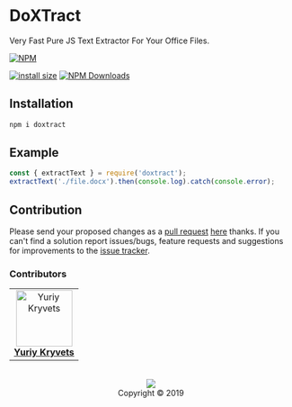 # DoXTract

Very Fast Pure JS Text Extractor For Your Office Files.

[![NPM](https://nodei.co/npm/doxtract.png?compact=true)](https://nodei.co/npm/doxtract/)

[![install size](https://packagephobia.now.sh/badge?p=doxtract)](https://packagephobia.now.sh/result?p=doxtract)
[![NPM Downloads](https://img.shields.io/npm/dm/doxtract.svg?style=flat)](https://npmcharts.com/compare/doxtract?minimal=true)

## Installation

```bash
npm i doxtract
```

## Example

```js
const { extractText } = require('doxtract');
extractText('./file.docx').then(console.log).catch(console.error);
```

## Contribution

Please send your proposed changes as a [pull request](https://help.github.com/en/articles/about-pull-requests) [here](https://github.com/sorleone/doxtract/pulls) thanks. If you can't find a solution report issues/bugs, feature requests and suggestions for improvements to the [issue tracker](https://github.com/sorleone/doxtract/issues).

### Contributors

<table>
  <tr>
    <td align="center">
      <a href="https://github.com/InfSpell">
        <img src="https://avatars.githubusercontent.com/u/36854593" width="100px;" alt="Yuriy Kryvets"/>
        <br/>
        <b>Yuriy Kryvets</b>
      </a>
    </td>
  </tr>
</table>

<p align="center">
  <br/>
  <a href="https://creativecommons.org/licenses/by-nc-sa/4.0">
    <img src="https://mirrors.creativecommons.org/presskit/buttons/88x31/svg/by-nc-sa.svg"/>
  </a>
  <br/>
  Copyright &copy; 2019
</p>
